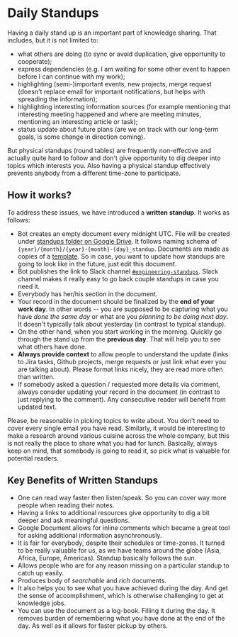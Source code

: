 # Daily Standups

Having a daily stand up is an important part of knowledge sharing. That includes, but it is not limited to:

- what others are doing (to sync or avoid duplication, give opportunity to cooperate);
- express dependencies (e.g. I am waiting for some other event to happen before I can continue with my work);
- highlighting (semi-)important events, new projects, merge request (doesn't replace email for important notifications, but helps with spreading the information);
- highlighting interesting information sources (for example mentioning that interesting meeting happened and where are meeting minutes, mentioning an interesting article or task);
- status update about future plans (are we on track with our long-term goals, is some change in direction coming).

But physical standups (round tables) are frequently non-effective and actually quite hard to follow and don't give opportunity to dig deeper into topics which interests you. Also having a physical standup effectively prevents anybody from a different time-zone to participate.

## How it works?
To address these issues, we have introduced a **written standup**. It works as follows:

- Bot creates an empty document every midnight UTC. File will be created under [standups folder on Google Drive](https://drive.google.com/drive/folders/1HfW3hqDVvhP1kalAiJLAqWTmn6To2DLb). It follows naming schema of `{year}/{month}/{year}-{month}-{day}_standup`. Documents are made as copies of a [template](https://docs.google.com/document/d/1PHKrBLJxgS59x3WILbmUvz1VsvdO1m_xNRveGNvHY-c/edit). So in case, you want to update how standups are going to look like in the future, just edit this document.
- Bot publishes the link to Slack channel [`#engineering-standups`](https://app.slack.com/client/T6PMDQ85N/C01HY3QTJHH). Slack channel makes it really easy to go back couple standups in case you need it.
- Everybody has her/his section in the document.
- Your record in the document should be finalized by the **end of your work day**. In other words -- you are supposed to be capturing what you have *done the same day* or what are you *planning to be doing next day*. It doesn't typically talk about yesterday (in contrast to typical standup).
- On the other hand, when you start working in the morning. Quickly go through the stand up from the **previous day**. That will help you to see what others have done.
- **Always provide context** to allow people to understand the update (links to Jira tasks, Github projects, merge requests or just link what ever you are talking about). Please format links nicely, they are read more often than written.
- If somebody asked a question / requested more details via comment, always consider updating your record in the document (in contrast to just replying to the comment). Any consecutive reader will benefit from updated text.

Please, be reasonable in picking topics to write about. You don't need to cover every single email you have read. Similarly, it would be interesting to make a research around various cuisine across the whole company, but this is not really the place to share what you had for lunch. Basically, always keep on mind, that somebody is going to read it, so pick what is valuable for potential readers.

## Key Benefits of Written Standups

- One can read way faster then listen/speak. So you can cover way more people when reading their notes.
- Having a links to additional resources give opportunity to dig a bit deeper and ask meaningful questions.
- Google Document allows for inline comments which became a great tool for asking additional information asynchronously.
- It is fair for everybody, despite their schedules or time-zones. It turned to be really valuable for us, as we have teams around the globe (Asia, Africa, Europe, Americas). Standup basically follows the sun.
- Allows people who are for any reason missing on a particular standup to catch up easily.
- Produces body of *searchable* and *rich* documents.
- It also helps you to see what you have achieved during the day. And get the sense of accomplishment, which is otherwise challenging to get at knowledge jobs.
- You can use the document as a log-book. Filling it during the day. It removes burden of remembering what you have done at the end of the day. As well as it allows for faster pickup by others.
